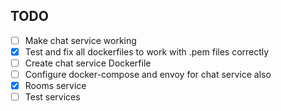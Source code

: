 ## TODO

- [ ] Make chat service working
- [x] Test and fix all dockerfiles to work with .pem files correctly
- [ ] Create chat service Dockerfile
- [ ] Configure docker-compose and envoy for chat service also
- [x] Rooms service
- [ ] Test services
